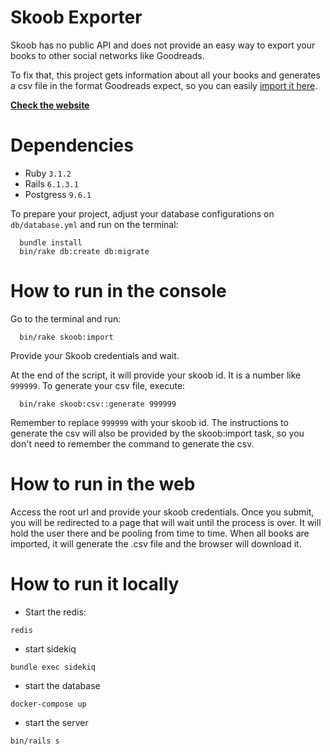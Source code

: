 # Skoob Exporter

Skoob has no public API and does not provide an easy way to export your books to
other social networks like Goodreads.

To fix that, this project gets information about all your books and generates
a csv file in the format Goodreads expect, so you can easily
[import it here](https://www.goodreads.com/review/import).

**[Check the website](http://skoob-exporter.colabs.dev)**

# Dependencies

- Ruby `3.1.2`
- Rails `6.1.3.1`
- Postgress `9.6.1`

To prepare your project, adjust your database configurations on `db/database.yml`
and run on the terminal:

```
  bundle install
  bin/rake db:create db:migrate
```

# How to run in the console

Go to the terminal and run:

```
  bin/rake skoob:import
```

Provide your Skoob credentials and wait.

At the end of the script, it will provide your skoob id. It is a number like
`999999`. To generate your csv file, execute:

```
  bin/rake skoob:csv::generate 999999
```

Remember to replace `999999` with your skoob id. The instructions to generate the
csv will also be provided by the skoob:import task, so you don't need to remember
the command to generate the csv.

# How to run in the web

Access the root url and provide your skoob credentials. Once you submit, you
will be redirected to a page that will wait until the process is over. It will
hold the user there and be pooling from time to time. When all books are imported,
it will generate the .csv file and the browser will download it.


# How to run it locally

* Start the redis:

```
redis
```

* start sidekiq

```
bundle exec sidekiq
```

* start the database
```
docker-compose up
```

* start the server
```
bin/rails s
```
